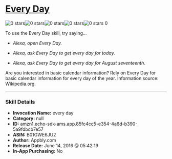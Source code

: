 # [Every Day](http://alexa.amazon.com/#skills/amzn1.echo-sdk-ams.app.85fc4cc5-e354-4a6d-b390-5a9fdbcb7e57)
![0 stars](../../images/ic_star_border_black_18dp_1x.png)![0 stars](../../images/ic_star_border_black_18dp_1x.png)![0 stars](../../images/ic_star_border_black_18dp_1x.png)![0 stars](../../images/ic_star_border_black_18dp_1x.png)![0 stars](../../images/ic_star_border_black_18dp_1x.png) 0

To use the Every Day skill, try saying...

* *Alexa, open Every Day.*

* *Alexa, ask Every Day to get every day for today.*

* *Alexa, ask Every Day to get every day for August seventeenth.*

Are you interested in basic calendar information? Rely on Every Day for basic calendar information for every day of the year. Information source: Wikipedia.org.

***

### Skill Details

* **Invocation Name:** every day
* **Category:** null
* **ID:** amzn1.echo-sdk-ams.app.85fc4cc5-e354-4a6d-b390-5a9fdbcb7e57
* **ASIN:** B01GWE6JU2
* **Author:** Appbly.com
* **Release Date:** June 14, 2016 @ 05:42:19
* **In-App Purchasing:** No
